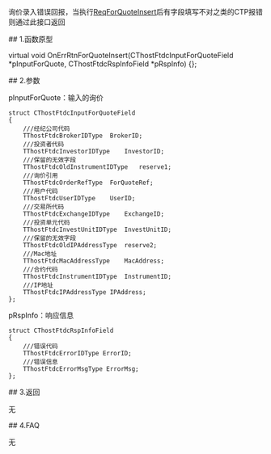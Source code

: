 <p>询价录入错误回报，当执行<a href="../../CTHOSTFTDCTRADERSPI/REQFORQUOTEINSERT/">ReqForQuoteInsert</a>后有字段填写不对之类的CTP报错则通过此接口返回</p>
<span class="anchor" id="bf5f3e01-5a3e-41f3-aa36-0db26eb67f26"></span>
## 1.函数原型
<p>virtual void OnErrRtnForQuoteInsert(CThostFtdcInputForQuoteField *pInputForQuote, CThostFtdcRspInfoField *pRspInfo) {};</p>
<span class="anchor" id="d6ca6ae2-1ed0-4ffb-8c18-fd93a02b4682"></span>
## 2.参数
<p>pInputForQuote：输入的询价</p>
<pre><code>struct CThostFtdcInputForQuoteField
{
    ///经纪公司代码
    TThostFtdcBrokerIDType  BrokerID;
    ///投资者代码
    TThostFtdcInvestorIDType    InvestorID;
    ///保留的无效字段
    TThostFtdcOldInstrumentIDType   reserve1;
    ///询价引用
    TThostFtdcOrderRefType  ForQuoteRef;
    ///用户代码
    TThostFtdcUserIDType    UserID;
    ///交易所代码
    TThostFtdcExchangeIDType    ExchangeID;
    ///投资单元代码
    TThostFtdcInvestUnitIDType  InvestUnitID;
    ///保留的无效字段
    TThostFtdcOldIPAddressType  reserve2;
    ///Mac地址
    TThostFtdcMacAddressType    MacAddress;
    ///合约代码
    TThostFtdcInstrumentIDType  InstrumentID;
    ///IP地址
    TThostFtdcIPAddressType IPAddress;
};
</code></pre>
<p>pRspInfo：响应信息</p>
<pre><code>struct CThostFtdcRspInfoField
{
    ///错误代码
    TThostFtdcErrorIDType ErrorID;
    ///错误信息
    TThostFtdcErrorMsgType ErrorMsg;
};
</code></pre>
<span class="anchor" id="0ff1c430-25d1-4029-aa6c-35e8f84fa029"></span>
## 3.返回
<p>无</p>
<span class="anchor" id="04214522-14ed-4f43-bce6-e07ad6d4bc70"></span>
## 4.FAQ
<p>无</p>
